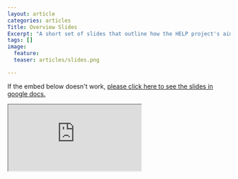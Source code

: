 ```yaml
---
layout: article
categories: articles
Title: Overview Slides
Excerpt: "A short set of slides that outline how the HELP project's aims and how it will run"
tags: []
image:
  feature:
  teaser: articles/slides.png

---
```


If the embed below doesn't work, [please click here to see the slides in google docs.](https://drive.google.com/file/d/1kgj6Si2ms77-7M7WdaBMXnZnKE23ynHu/preview)

<div class="slide-container">
<iframe class="slide-iframe" src="https://drive.google.com/file/d/1kgj6Si2ms77-7M7WdaBMXnZnKE23ynHu/preview"></iframe><!-- /.slide-iframe -->
</div> <!-- /.slide-container -->
